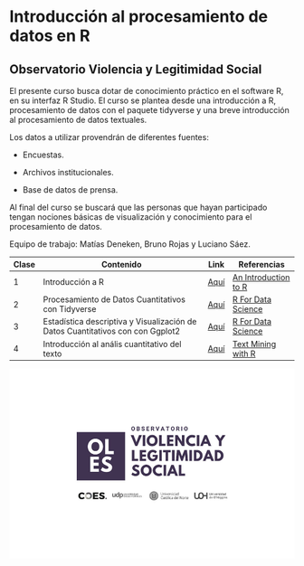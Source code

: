 # Introducción al procesamiento de datos en R

## Observatorio Violencia y Legitimidad Social

El presente curso busca dotar de conocimiento práctico en el software R, en su interfaz R Studio. El curso se plantea desde una introducción a R, procesamiento de datos con el paquete tidyverse y una breve introducción al procesamiento de datos textuales.

Los datos a utilizar provendrán de diferentes fuentes:

-   Encuestas.

-   Archivos institucionales.

-   Base de datos de prensa.

Al final del curso se buscará que las personas que hayan participado tengan nociones básicas de visualización y conocimiento para el procesamiento de datos.

Equipo de trabajo: Matías Deneken, Bruno Rojas y Luciano Sáez.

| Clase | Contenido                                                                      | Link                                                    | Referencias                                                                |
|-----------------|-----------------|-----------------|----------------------|
| 1     | Introducción a R                                                               | [Aquí](https://matdknu.github.io/intro-r/clase1/clase1) | [An Introduction to R](https://intro2r.com "An Introduction to R [Libro]") |
| 2     | Procesamiento de Datos Cuantitativos con Tidyverse                             | [Aquí](https://matdknu.github.io/intro-r/clase2/clase2) | [R For Data Science](https://r4ds.had.co.nz/ "R For Data Science")         |
| 3     | Estadística descriptiva y Visualización de Datos Cuantitativos con con Ggplot2 | [Aquí](https://matdknu.github.io/intro-r/clase3/clase3) | [R For Data Science](https://r4ds.had.co.nz/ "R For Data Science")         |
| 4     | Introducción al anális cuantitativo del texto                                  | [Aquí](https://matdknu.github.io/intro-r/clase4/clase4) | [Text Mining with R](https://www.tidytextmining.com/)                      |



![](images/oles_ok.jpg)
